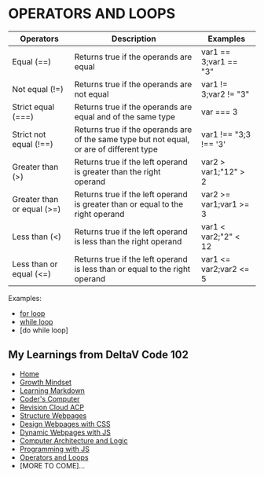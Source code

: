 # OPERATORS AND LOOPS

Operators| Description| Examples
------------ | ------------- | ---------------------------- 
Equal (==)|Returns true if the operands are equal|var1 == 3;var1 == "3" 
Not equal (!=)|Returns true if the operands are not equal|var1 != 3;var2 != "3"
Strict equal (===)|	Returns true if the operands are equal and of the same type|var === 3
Strict not equal (!==)|Returns true if the operands are of the same type but not equal, or are of different type|var1 !== "3;3 !== '3'
Greater than (>) |Returns true if the left operand is greater than the right operand|var2 > var1;"12" > 2
Greater than or equal (>=)	|Returns true if the left operand is greater than or equal to the right operand|var2 >= var1;var1 >= 3
Less than (<)	|Returns true if the left operand is less than the right operand |var1 < var2;"2" < 12
Less than or equal (<=)	|Returns true if the left operand is less than or equal to the right operand|var1 <= var2;var2 <= 5

Examples: 
- [for loop](https://repl.it/@anitacristina/for-loop#script.js)
- [while loop](https://repl.it/@anitacristina/while-loop#script.js)
- [do while loop]

## My Learnings from DeltaV Code 102
- [Home](README.md)
- [Growth Mindset](GROWTH_MINDSET.md)
- [Learning Markdown](LEARNING_MARKDOWN.md)
- [Coder's Computer](CODERS_COMPUTER.md)
- [Revision Cloud ACP](REVISION_CLOUD.md)
- [Structure Webpages](STRUCTURE_WEBPAGES.md)
- [Design Webpages with CSS](DESIGN_WEBPAGES_CSS.md)
- [Dynamic Webpages with JS](DYNAMIC_WEBPAGES_JS.md)
- [Computer Architecture and Logic](COMPUTER_ARCHI_LOGIC.md)
- [Programming with JS](PROGRAMMING_WITH_JAVASCRIPT.md)
- [Operators and Loops](OPERATORS_LOOPS.md)
- [MORE TO COME]...
